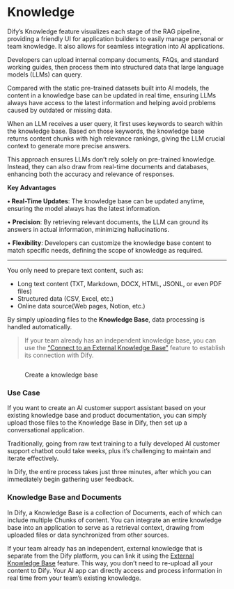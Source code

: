 # Knowledge

Dify’s Knowledge feature visualizes each stage of the RAG pipeline, providing a friendly UI for application builders to easily manage personal or team knowledge. It also allows for seamless integration into AI applications.

Developers can upload internal company documents, FAQs, and standard working guides, then process them into structured data that large language models (LLMs) can query.

Compared with the static pre-trained datasets built into AI models, the content in a knowledge base can be updated in real time, ensuring LLMs always have access to the latest information and helping avoid problems caused by outdated or missing data.

When an LLM receives a user query, it first uses keywords to search within the knowledge base. Based on those keywords, the knowledge base returns content chunks with high relevance rankings, giving the LLM crucial context to generate more precise answers.

This approach ensures LLMs don’t rely solely on pre-trained knowledge. Instead, they can also draw from real-time documents and databases, enhancing both the accuracy and relevance of responses.

**Key Advantages**

**• Real-Time Updates**: The knowledge base can be updated anytime, ensuring the model always has the latest information.

• **Precision**: By retrieving relevant documents, the LLM can ground its answers in actual information, minimizing hallucinations.

• **Flexibility**: Developers can customize the knowledge base content to match specific needs, defining the scope of knowledge as required.

***

You only need to prepare text content, such as:

* Long text content (TXT, Markdown, DOCX, HTML, JSONL, or even PDF files)
* Structured data (CSV, Excel, etc.)
* Online data source(Web pages, Notion, etc.)

By simply uploading files to the **Knowledge Base**, data processing is handled automatically.

> If your team already has an independent knowledge base, you can use the [“Connect to an External Knowledge Base”](connect-external-knowledge.md) feature to establish its connection with Dify.

<figure><img src="https://assets-docs.dify.ai/2024/12/effc826d2584d5f2983cdcd746099bb6.png" alt=""><figcaption><p>Create a knowledge base</p></figcaption></figure>

### **Use Case**

If you want to create an AI customer support assistant based on your existing knowledge base and product documentation, you can simply upload those files to the Knowledge Base in Dify, then set up a conversational application.

Traditionally, going from raw text training to a fully developed AI customer support chatbot could take weeks, plus it’s challenging to maintain and iterate effectively.

In Dify, the entire process takes just three minutes, after which you can immediately begin gathering user feedback.

### Knowledge Base and Documents

In Dify, a Knowledge Base is a collection of Documents, each of which can include multiple Chunks of content. You can integrate an entire knowledge base into an application to serve as a retrieval context, drawing from uploaded files or data synchronized from other sources.

If your team already has an independent, external knowledge that is separate from the Dify platform, you can link it using the [External Knowledge Base](external-knowledge-api-documentation.md) feature. This way, you don’t need to re-upload all your content to Dify. Your AI app can directly access and process information in real time from your team’s existing knowledge.
